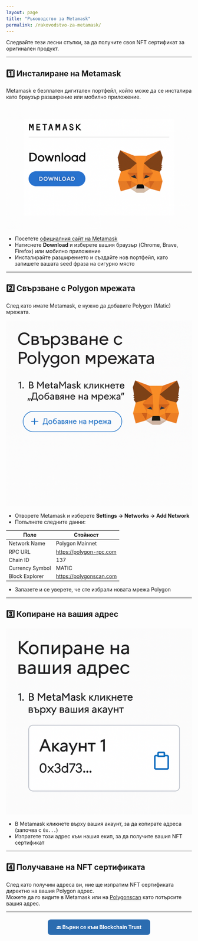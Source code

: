 ```yaml
---
layout: page
title: "Ръководство за Metamask"
permalink: /rakovodstvo-za-metamask/
---
```




Следвайте тези лесни стъпки, за да получите своя NFT сертификат за оригинален продукт.

---

## 1️⃣ Инсталиране на Metamask
Metamask е безплатен дигитален портфейл, който може да се инсталира като браузър разширение или мобилно приложение.

<img src="/assets/images/metamask-guide/metamask-install.png" alt="Инсталиране на Metamask" width="520">

- Посетете [официалния сайт на Metamask](https://metamask.io/)
- Натиснете **Download** и изберете вашия браузър (Chrome, Brave, Firefox) или мобилно приложение
- Инсталирайте разширението и създайте нов портфейл, като запишете вашата seed фраза на сигурно място

---

## 2️⃣ Свързване с Polygon мрежата
След като имате Metamask, е нужно да добавите Polygon (Matic) мрежата.

<img src="/assets/images/metamask-guide/polygon-network.png"  alt="Добавяне на Polygon"    width="520">

- Отворете Metamask и изберете **Settings → Networks → Add Network**
- Попълнете следните данни:

| Поле             | Стойност                             |
|------------------|-------------------------------------|
| Network Name     | Polygon Mainnet                     |
| RPC URL          | https://polygon-rpc.com             |
| Chain ID         | 137                                 |
| Currency Symbol  | MATIC                               |
| Block Explorer   | https://polygonscan.com             |

- Запазете и се уверете, че сте избрали новата мрежа Polygon

---

## 3️⃣ Копиране на вашия адрес
<img src="/assets/images/metamask-guide/copy-address.png"     alt="Копиране на адрес"       width="520">

- В Metamask кликнете върху вашия акаунт, за да копирате адреса (започва с `0x...`)
- Изпратете този адрес към нашия екип, за да получите вашия NFT сертификат

---

## 4️⃣ Получаване на NFT сертификата
След като получим адреса ви, ние ще изпратим NFT сертификата директно на вашия Polygon адрес.  
Можете да го видите в Metamask или на [Polygonscan](https://polygonscan.com/) като потърсите вашия адрес.

---

<div style="margin-top:20px; text-align:center;">
  <a href="/minoxidil-blockchain-trust/" 
     style="background-color:#2b6cb0; color:#fff; padding:12px 24px; border-radius:8px; 
            text-decoration:none; font-weight:bold; display:inline-block;">
    🔙 Върни се към Blockchain Trust
  </a>
</div>
